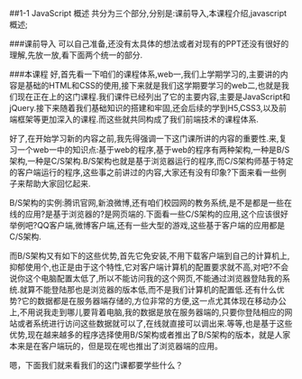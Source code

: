 ##1-1 JavaScript 概述
共分为三个部分,分别是:课前导入,本课程介绍,javascript概述;

###课前导入
可以自己准备,还没有太具体的想法或者对现有的PPT还没有很好的理解,先放一放,看下面两个统一的部分.

###本课程
好,首先看一下咱们的课程体系,web一,我们上学期学习的,主要讲的内容是基础的HTML和CSS的使用,接下来就是我们这学期要学习的web二,也就是我们现在正在上的这门课程.我们课件已经列出了它的主要内容,主要是JavaScript和jQuery.接下来随着我们基础知识的搭建和牢固,还会后续的学到H5,CSS3,以及前端框架等更加深入的课程.而这些就共同构成了我们前端技术的课程体系.

好了,在开始学习新的内容之前,我先得强调一下这门课所讲的内容的重要性.来,复习一个web一中的知识点:基于web的程序,基于web的程序有两种架构,一种是B/S架构,一种是C/S架构.B/S架构也就是基于浏览器运行的程序,而C/S架构师基于特定的客户端运行的程序,这些事之前讲过的内容,大家还有没有印象?下面来看一些例子来帮助大家回忆起来.

B/S架构的实例:腾讯官网,新浪微博,还有咱们校园网的教务系统,是不是都是一些在线的应用?是基于浏览器的?是网页端的.下面看一些C/S架构的应用,这个应该很好举例吧?QQ客户端,微博客户端,还有一些大型的游戏,这些基于客户端的应用都是C/S架构.

而B/S架构又有如下的这些优势,首先它免安装,不用下载客户端到自己的计算机上,抑郁使用个,也正是由于这个特性,它对客户端计算机的配置要求就不高,对吧?不会说你这个电脑配置太低了,所以不能访问我的这个网页,不能通过浏览器登陆我的系统.就算不能登陆那也是浏览器的版本低,而不是我们计算机的配置低.还有什么优势?它的数据都是在服务器端存储的,方位非常的方便,这一点尤其体现在移动办公上,不用说我走到哪儿要背着电脑,我的数据是放在服务器端的,只要你登陆相应的网站或者系统进行访问这些数据就可以了,在线就直接可以调出来.等等,也是基于这些优势,现在越来越多的程序选择使用B/S架构或者推出了B/S架构的版本，就是人家本来是在客户端玩的，但是现在呢也推出了浏览器端的应用。

嗯，下面我们就来看我们的这门课都要学些什么？